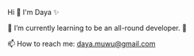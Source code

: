 Hi  👋  I'm Daya ✨



 🌱 I’m currently learning to be an all-round developer. 👯 

📫 How to reach me: daya.muwu@gmail.com
